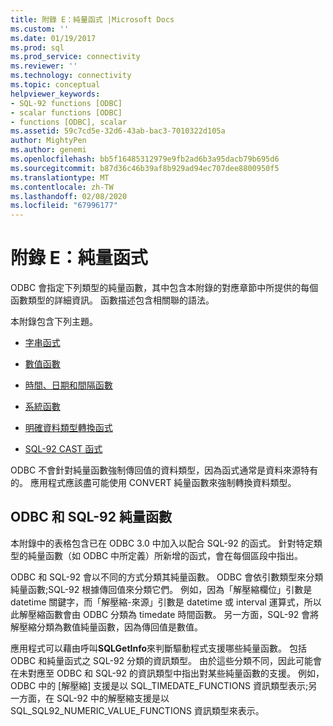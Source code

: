 ```yaml
---
title: 附錄 E：純量函式 |Microsoft Docs
ms.custom: ''
ms.date: 01/19/2017
ms.prod: sql
ms.prod_service: connectivity
ms.reviewer: ''
ms.technology: connectivity
ms.topic: conceptual
helpviewer_keywords:
- SQL-92 functions [ODBC]
- scalar functions [ODBC]
- functions [ODBC], scalar
ms.assetid: 59c7cd5e-32d6-43ab-bac3-7010322d105a
author: MightyPen
ms.author: genemi
ms.openlocfilehash: bb5f16485312979e9fb2ad6b3a95dacb79b695d6
ms.sourcegitcommit: b87d36c46b39af8b929ad94ec707dee8800950f5
ms.translationtype: MT
ms.contentlocale: zh-TW
ms.lasthandoff: 02/08/2020
ms.locfileid: "67996177"
---
```

# <a name="appendix-e-scalar-functions"></a>附錄 E：純量函式
ODBC 會指定下列類型的純量函數，其中包含本附錄的對應章節中所提供的每個函數類型的詳細資訊。 函數描述包含相關聯的語法。  
  
 本附錄包含下列主題。  
  
-   [字串函式](../../../odbc/reference/appendixes/string-functions.md)  
  
-   [數值函數](../../../odbc/reference/appendixes/numeric-functions.md)  
  
-   [時間、日期和間隔函數](../../../odbc/reference/appendixes/time-date-and-interval-functions.md)  
  
-   [系統函數](../../../odbc/reference/appendixes/system-functions.md)  
  
-   [明確資料類型轉換函式](../../../odbc/reference/appendixes/explicit-data-type-conversion-function.md)  
  
-   [SQL-92 CAST 函式](../../../odbc/reference/appendixes/sql-92-cast-function.md)  
  
 ODBC 不會針對純量函數強制傳回值的資料類型，因為函式通常是資料來源特有的。 應用程式應該盡可能使用 CONVERT 純量函數來強制轉換資料類型。  
  
## <a name="odbc-and-sql-92-scalar-functions"></a>ODBC 和 SQL-92 純量函數  
 本附錄中的表格包含已在 ODBC 3.0 中加入以配合 SQL-92 的函式。 針對特定類型的純量函數（如 ODBC 中所定義）所新增的函式，會在每個區段中指出。  
  
 ODBC 和 SQL-92 會以不同的方式分類其純量函數。 ODBC 會依引數類型來分類純量函數;SQL-92 根據傳回值來分類它們。 例如，因為「解壓縮欄位」引數是 datetime 關鍵字，而「解壓縮-來源」引數是 datetime 或 interval 運算式，所以此解壓縮函數會由 ODBC 分類為 timedate 時間函數。 另一方面，SQL-92 會將解壓縮分類為數值純量函數，因為傳回值是數值。  
  
 應用程式可以藉由呼叫**SQLGetInfo**來判斷驅動程式支援哪些純量函數。 包括 ODBC 和純量函式之 SQL-92 分類的資訊類型。 由於這些分類不同，因此可能會在未對應至 ODBC 和 SQL-92 的資訊類型中指出對某些純量函數的支援。 例如，ODBC 中的 [解壓縮] 支援是以 SQL_TIMEDATE_FUNCTIONS 資訊類型表示;另一方面，在 SQL-92 中的解壓縮支援是以 SQL_SQL92_NUMERIC_VALUE_FUNCTIONS 資訊類型來表示。
